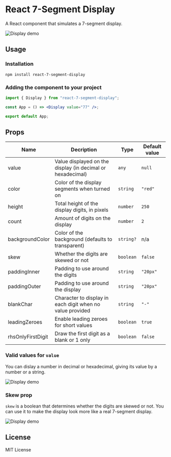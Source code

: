 # React 7-Segment Display

A React component that simulates a 7-segment display.

![Display demo](./assets/Display.gif)

## Usage

### Installation

`npm install react-7-segment-display`

### Adding the component to your project

```jsx
import { Display } from "react-7-segment-display";

const App = () => <Display value="77" />;

export default App;
```

## Props

| Name              | Decription                                                 | Type      | Default value |
| ----------------- | ---------------------------------------------------------- | --------- | ------------- |
| value             | Value displayed on the display (in decimal or hexadecimal) | `any`     | `null`        |
| color             | Color of the display segments when turned on               | `string`  | `"red"`       |
| height            | Total height of the display digits, in pixels              | `number`  | `250`         |
| count             | Amount of digits on the display                            | `number`  | `2`           |
| backgroundColor   | Color of the background (defaults to transparent)          | `string?` | n/a           |
| skew              | Whether the digits are skewed or not                       | `boolean` | `false`       |
| paddingInner      | Padding to use around the digits                           | `string`  | `"20px"`      |
| paddingOuter      | Padding to use around the display                          | `string`  | `"20px"`      |
| blankChar         | Character to display in each digit when no value provided  | `string`  | `"-"`         |
| leadingZeroes     | Enable leading zeroes for short values                     | `boolean` | `true`        |
| rhsOnlyFirstDigit | Draw the first digit as a blank or 1 only                  | `boolean` | `false`       |

### Valid values for `value`

You can dislay a number in decimal or hexadecimal, giving its value by a number or a string.

![Display demo](./assets/Display_hex.gif)

### Skew prop

`skew` is a boolean that determines whether the digits are skewed or not. You can use it to make the display look more like a real 7-segment display.

![Display demo](./assets/Display_skew.gif)

## License

MIT License
